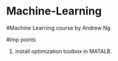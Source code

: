 # Machine-Learning
#Machine Learning course by Andrew Ng

#Imp points
1. install optimization toolbox in MATALB.
